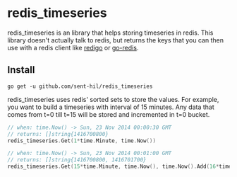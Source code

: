 # redis_timeseries

redis_timeseries is an library that helps storing timeseries in redis. This library doesn't actually talk to redis, but returns the keys that you can then use with a redis client like [redigo](https://github.com/garyburd/redigo) or [go-redis](https://github.com/go-redis/redis).

## Install

```
go get -u github.com/sent-hil/redis_timeseries
```

redis_timeseries uses redis' sorted sets to store the values. For example, you want to build a timeseries with interval of 15 minutes. Any data that comes from t=0 till t=15 will be stored and incremented in t=0 bucket.

```go
// when: time.Now() -> Sun, 23 Nov 2014 00:00:30 GMT
// returns: []string{1416700800}
redis_timeseries.Get(1*time.Minute, time.Now())

// when: time.Now() -> Sun, 23 Nov 2014 00:01:00 GMT
// returns: []string{1416700800, 1416701700}
redis_timeseries.Get(15*time.Minute, time.Now(), time.Now().Add(16*time.Minute))
```
